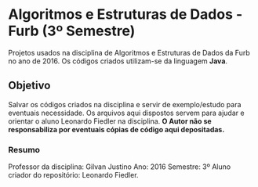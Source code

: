 # Algoritmos e Estruturas de Dados - Furb (3º Semestre)

Projetos usados na disciplina de Algoritmos e Estruturas de Dados da Furb no ano de 2016. Os códigos criados utilizam-se da linguagem
**Java**.

## Objetivo

Salvar os códigos criados na disciplina e servir de exemplo/estudo para eventuais necessidade. Os arquivos aqui dispostos servem para ajudar
e orientar o aluno Leonardo Fiedler na disciplina.
**O Autor não se responsabiliza por eventuais cópias de código aqui depositadas.**

### Resumo

Professor da disciplina: Gilvan Justino
Ano: 2016
Semestre: 3º
Aluno criador do repositório: Leonardo Fiedler.

